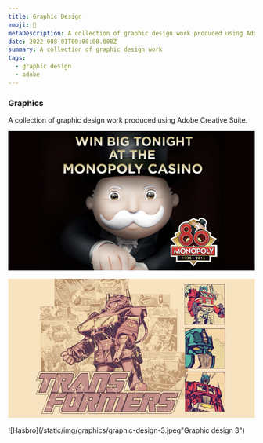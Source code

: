 ```yaml
---
title: Graphic Design
emoji: 👾
metaDescription: A collection of graphic design work produced using Adobe Creative Suite. 
date: 2022-008-01T00:00:00.000Z
summary: A collection of graphic design work
tags:
  - graphic design
  - adobe
---
```


### Graphics

A collection of graphic design work produced using Adobe Creative Suite. 

![Hasbro](/static/img/graphics/graphic-design-1.jpeg "Graphic design 1")

![Hasbro](/static/img/graphics/graphic-design-2.jpeg "Graphic design 2")

![Hasbro](/static/img/graphics/graphic-design-3.jpeg"Graphic design 3")

